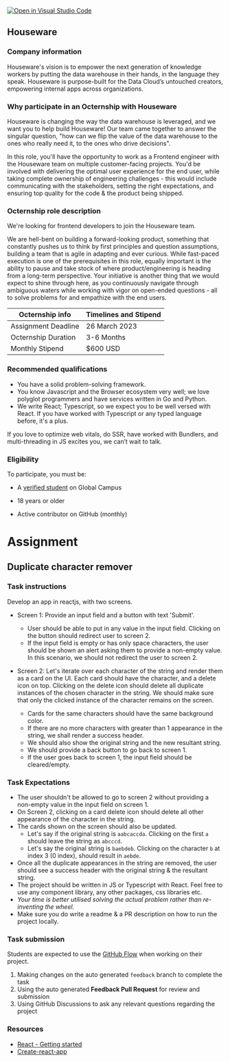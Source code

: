 [![Open in Visual Studio Code](https://classroom.github.com/assets/open-in-vscode-c66648af7eb3fe8bc4f294546bfd86ef473780cde1dea487d3c4ff354943c9ae.svg)](https://classroom.github.com/online_ide?assignment_repo_id=10419016&assignment_repo_type=AssignmentRepo)
## Houseware

### Company information 

Houseware's vision is to empower the next generation of knowledge workers by putting the data warehouse in their hands, in the language they speak. Houseware is purpose-built for the Data Cloud’s untouched creators, empowering internal apps across organizations. 

### Why participate in an Octernship with Houseware

Houseware is changing the way the data warehouse is leveraged, and we want you to help build Houseware! Our team came together to answer the singular question, "how can we flip the value of the data warehouse to the ones who really need it, to the ones who drive decisions". 

In this role, you'll have the opportunity to work as a Frontend engineer with the Houseware team on multiple customer-facing projects. You'd be involved with delivering the optimal user experience for the end user, while taking complete ownership of engineering challenges - this would include communicating with the stakeholders, setting the right expectations, and ensuring top quality for the code & the product being shipped.

### Octernship role description

We're looking for frontend developers to join the Houseware team. 

We are hell-bent on building a forward-looking product, something that constantly pushes us to think by first principles and question assumptions, building a team that is agile in adapting and ever curious. While fast-paced execution is one of the prerequisites in this role, equally important is the ability to pause and take stock of where product/engineering is heading from a long-term perspective. Your initiative is another thing that we would expect to shine through here, as you continuously navigate through ambiguous waters while working with vigor on open-ended questions - all to solve problems for and empathize with the end users.

| Octernship info  | Timelines and Stipend |
| ------------- | ------------- |
| Assignment Deadline  | 26 March 2023  |
| Octernship Duration  | 3-6 Months  |
| Monthly Stipend  | $600 USD  |

### Recommended qualifications

- You have a solid problem-solving framework.
- You know Javascript and the Browser ecosystem very well; we love polyglot programmers and have services written in Go and Python.
- We write React; Typescript, so we expect you to be well versed with React. If you have worked with Typescript or any typed language before, it's a plus.

If you love to optimize web vitals, do SSR, have worked with Bundlers, and multi-threading in JS excites you, we can’t wait to talk.

### Eligibility

To participate, you must be:

* A [verified student](https://education.github.com/discount_requests/pack_application) on Global Campus

* 18 years or older

* Active contributor on GitHub (monthly)

# Assignment

## Duplicate character remover

### Task instructions

Develop an app in reactjs, with two screens.
- Screen 1: Provide an input field and a button with text 'Submit'. 
    - User should be able to put in any value in the input field. Clicking on the button should redirect user to screen 2. 
    - If the input field is empty or has only space characters, the user should be shown an alert asking them to provide a non-empty value. In this scenario, we should not redirect the user to screen 2.

- Screen 2: Let's iterate over each character of the string and render them as a card on the UI. Each card should have the character, and a delete icon on top. Clicking on the delete icon should delete all duplicate instances of the chosen character in the string. We should make sure that only the clicked instance of the character remains on the screen. 
    - Cards for the same characters should have the same background color. 
    - If there are no more characters with greater than 1 appearance in the string, we shall render a success header. 
    - We should also show the original string and the new resultant string. 
    - We should provide a back button to go back to screen 1. 
    - If the user goes back to screen 1, the input field should be cleared/empty.

### Task Expectations

- The user shouldn't be allowed to go to screen 2 without providing a non-empty value in the input field on screen 1.
- On Screen 2, clicking on a card delete icon should delete all other appearance of the character in the string. 
- The cards shown on the screen should also be updated. 
  - Let's say if the original string is `aabcaccda`. Clicking on the first `a` should leave the string as `abcccd`. 
  - Let's say the original string is `baebdeb`. Clicking on the character `b` at index 3 (0 index), should result in `aebde`.
- Once all the duplicate appearances in the string are removed, the user should see a success header with the original string & the resultant string.
- The project should be written in JS or Typescript with React. Feel free to use any component library, any other packages, css libraries etc. 
- *Your time is better utilised solving the actual problem rather than re-inventing the wheel.*
- Make sure you do write a readme & a PR description on how to run the project locally.

### Task submission

Students are expected to use the [GitHub Flow](https://docs.github.com/en/get-started/quickstart/github-flow) when working on their project. 

1. Making changes on the auto generated `feedback` branch to complete the task
2. Using the auto generated **Feedback Pull Request** for review and submission
3. Using GitHub Discussions to ask any relevant questions regarding the project

### Resources

- [React - Getting started](https://reactjs.org/docs/getting-started.html)
- [Create-react-app](https://create-react-app.dev/)

